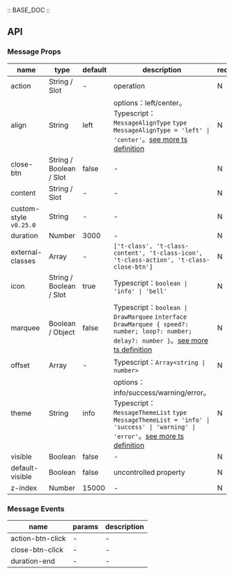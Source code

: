 :: BASE_DOC ::

## API
### Message Props

name | type | default | description | required
-- | -- | -- | -- | --
action | String / Slot | - | operation | N
align | String | left | options：left/center。Typescript：`MessageAlignType` `type MessageAlignType = 'left' \| 'center'`。[see more ts definition](https://github.com/Tencent/tdesign-miniprogram/tree/develop/src/message/type.ts) | N
close-btn | String / Boolean / Slot | false | \- | N
content | String / Slot | - | \- | N
custom-style `v0.25.0` | String | - | \- | N
duration | Number | 3000 | \- | N
external-classes | Array | - | `['t-class', 't-class-content', 't-class-icon', 't-class-action', 't-class-close-btn']` | N
icon | String / Boolean / Slot | true | Typescript：`boolean \| 'info' \| 'bell'` | N
marquee | Boolean / Object | false | Typescript：`boolean \| DrawMarquee` `interface DrawMarquee { speed?: number; loop?: number; delay?: number }`。[see more ts definition](https://github.com/Tencent/tdesign-miniprogram/tree/develop/src/message/type.ts) | N
offset | Array | - | Typescript：`Array<string \| number>` | N
theme | String | info | options：info/success/warning/error。Typescript：`MessageThemeList` `type MessageThemeList = 'info' \| 'success' \| 'warning' \| 'error'`。[see more ts definition](https://github.com/Tencent/tdesign-miniprogram/tree/develop/src/message/type.ts) | N
visible | Boolean | false | \- | N
default-visible | Boolean | false | uncontrolled property | N
z-index | Number | 15000 | \- | N

### Message Events

name | params | description
-- | -- | --
action-btn-click | - | \-
close-btn-click | - | \-
duration-end | \- | \-
